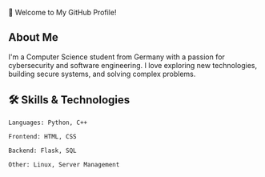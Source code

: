 👋 Welcome to My GitHub Profile!

## About Me
I'm a Computer Science student from Germany with a passion for cybersecurity and software engineering. I love exploring new technologies, building secure systems, and solving complex problems.

## 🛠️ Skills & Technologies

    Languages: Python, C++

    Frontend: HTML, CSS

    Backend: Flask, SQL

    Other: Linux, Server Management
